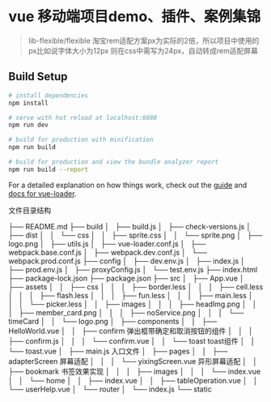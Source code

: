 # vue 移动端项目demo、插件、案例集锦
> lib-flexible/flexible 淘宝rem适配方案px为实际的2倍，所以项目中使用的px比如说字体大小为12px 则在css中需写为24px，自动转成rem适配屏幕
## Build Setup

``` bash
# install dependencies
npm install

# serve with hot reload at localhost:8080
npm run dev

# build for production with minification
npm run build

# build for production and view the bundle analyzer report
npm run build --report
```

For a detailed explanation on how things work, check out the [guide](http://vuejs-templates.github.io/webpack/) and [docs for vue-loader](http://vuejs.github.io/vue-loader).


文件目录结构

├── README.md
├── build
│   ├── build.js
│   ├── check-versions.js
│   ├── dist
│   │   └── css
│   │       ├── sprite.css
│   │       └── sprite.png
│   ├── logo.png
│   ├── utils.js
│   ├── vue-loader.conf.js
│   ├── webpack.base.conf.js
│   ├── webpack.dev.conf.js
│   └── webpack.prod.conf.js
├── config
│   ├── dev.env.js
│   ├── index.js
│   ├── prod.env.js
│   ├── proxyConfig.js
│   └── test.env.js
├── index.html
├── package-lock.json
├── package.json
├── src
│   ├── App.vue
│   ├── assets
│   │   ├── css
│   │   │   ├── border.less
│   │   │   ├── cell.less
│   │   │   ├── flash.less
│   │   │   ├── fun.less
│   │   │   ├── main.less
│   │   │   └── picker.less
│   │   ├── images
│   │   │   ├── headImg.png
│   │   │   ├── member_card.png
│   │   │   ├── noService.png
│   │   │   └── timeCard
│   │   └── logo.png
│   ├── components
│   │   ├── HelloWorld.vue
│   │   ├── confirm                 弹出框带确定和取消按钮的组件
│   │   │   ├── confirm.js
│   │   │   └── confirm.vue
│   │   └── toast                   toast组件
│   │       └── toast.vue
│   ├── main.js                     入口文件
│   ├── pages
│   │   ├── adapterScreen           屏幕适配
│   │   │   └── yixingScreen.vue    异形屏幕适配
│   │   ├── bookmark                书签效果实现
│   │   │   ├── images
│   │   │   └── index.vue
│   │   └── home
│   │       ├── index.vue
│   │       ├── tableOperation.vue
│   │       └── userHelp.vue
│   └── router
│       └── index.js
└── static
